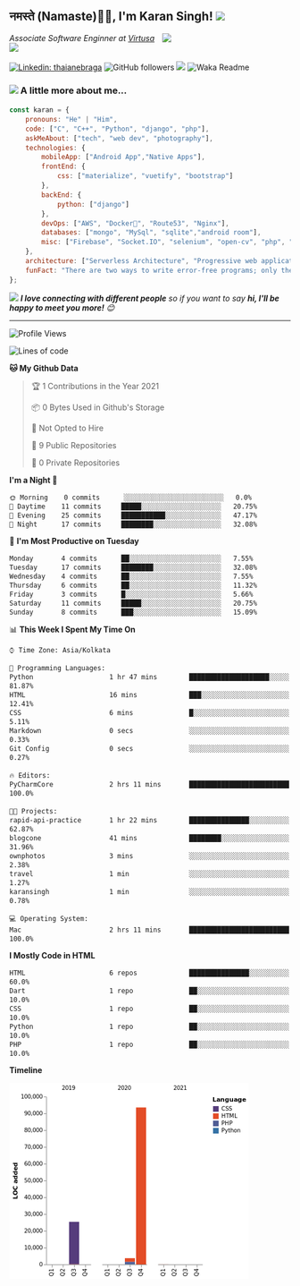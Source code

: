 <h2>नमस्ते (Namaste)🙏🏻, I'm Karan Singh! <img src="https://media.giphy.com/media/12oufCB0MyZ1Go/giphy.gif" width="50"></h2>
<img align='right' src="https://media.giphy.com/media/M9gbBd9nbDrOTu1Mqx/giphy.gif" width="230">
<p><em>Associate Software Enginner at <a href="https://www.srmist.edu.in/">Virtusa</a><img src="https://media.giphy.com/media/WUlplcMpOCEmTGBtBW/giphy.gif" width="30"> 
</em></p>


[![Linkedin: thaianebraga](https://img.shields.io/badge/-karan-blue?style=flat-square&logo=Linkedin&logoColor=white&link=https://www.linkedin.com/in/karan-singh-376204160/)](https://www.linkedin.com/in/karan-singh-376204160/)
![GitHub followers](https://img.shields.io/github/followers/karan06126?label=Follow&style=social)
![](https://visitor-badge.glitch.me/badge?page_id=karan06126.karan06126)
![Waka Readme](https://github.com/karan06126/karan06126/workflows/Waka%20Readme/badge.svg)

### <img src="https://media.giphy.com/media/VgCDAzcKvsR6OM0uWg/giphy.gif" width="50"> A little more about me...  

```javascript
const karan = {
    pronouns: "He" | "Him",
    code: ["C", "C++", "Python", "django", "php"],
    askMeAbout: ["tech", "web dev", "photography"],
    technologies: {
        mobileApp: ["Android App","Native Apps"],
        frontEnd: {
            css: ["materialize", "vuetify", "bootstrap"]
        },
        backEnd: {
            python: ["django"]
        },
        devOps: ["AWS", "Docker🐳", "Route53", "Nginx"],
        databases: ["mongo", "MySql", "sqlite","android room"],
        misc: ["Firebase", "Socket.IO", "selenium", "open-cv", "php", "SuiteApp"]
    },
    architecture: ["Serverless Architecture", "Progressive web applications", "Single page applications"],
    funFact: "There are two ways to write error-free programs; only the third one works"
};
```

<img src="https://media.giphy.com/media/LnQjpWaON8nhr21vNW/giphy.gif" width="60"> <em><b>I love connecting with different people</b> so if you want to say <b>hi, I'll be happy to meet you more!</b> 😊</em>

---

<!--START_SECTION:waka-->
![Profile Views](http://img.shields.io/badge/Profile%20Views-0-blue)

![Lines of code](https://img.shields.io/badge/From%20Hello%20World%20I%27ve%20Written-122659%20lines%20of%20code-blue)


**🐱 My Github Data** 

> 🏆 1 Contributions in the Year 2021
 > 
> 📦 0 Bytes Used in Github's Storage 
 > 
> 🚫 Not Opted to Hire
 > 
> 📜 9 Public Repositories 
 > 
> 🔑 0 Private Repositories  
 > 
**I'm a Night 🦉** 

```text
🌞 Morning    0 commits      ░░░░░░░░░░░░░░░░░░░░░░░░░   0.0% 
🌆 Daytime    11 commits     █████░░░░░░░░░░░░░░░░░░░░   20.75% 
🌃 Evening    25 commits     ███████████░░░░░░░░░░░░░░   47.17% 
🌙 Night      17 commits     ████████░░░░░░░░░░░░░░░░░   32.08%

```
📅 **I'm Most Productive on Tuesday** 

```text
Monday       4 commits      ██░░░░░░░░░░░░░░░░░░░░░░░   7.55% 
Tuesday      17 commits     ████████░░░░░░░░░░░░░░░░░   32.08% 
Wednesday    4 commits      ██░░░░░░░░░░░░░░░░░░░░░░░   7.55% 
Thursday     6 commits      ██░░░░░░░░░░░░░░░░░░░░░░░   11.32% 
Friday       3 commits      █░░░░░░░░░░░░░░░░░░░░░░░░   5.66% 
Saturday     11 commits     █████░░░░░░░░░░░░░░░░░░░░   20.75% 
Sunday       8 commits      ███░░░░░░░░░░░░░░░░░░░░░░   15.09%

```


📊 **This Week I Spent My Time On** 

```text
⌚︎ Time Zone: Asia/Kolkata

💬 Programming Languages: 
Python                   1 hr 47 mins        ████████████████████░░░░░   81.87% 
HTML                     16 mins             ███░░░░░░░░░░░░░░░░░░░░░░   12.41% 
CSS                      6 mins              █░░░░░░░░░░░░░░░░░░░░░░░░   5.11% 
Markdown                 0 secs              ░░░░░░░░░░░░░░░░░░░░░░░░░   0.33% 
Git Config               0 secs              ░░░░░░░░░░░░░░░░░░░░░░░░░   0.27%

🔥 Editors: 
PyCharmCore              2 hrs 11 mins       █████████████████████████   100.0%

🐱‍💻 Projects: 
rapid-api-practice       1 hr 22 mins        ███████████████░░░░░░░░░░   62.87% 
blogcone                 41 mins             ████████░░░░░░░░░░░░░░░░░   31.96% 
ownphotos                3 mins              ░░░░░░░░░░░░░░░░░░░░░░░░░   2.38% 
travel                   1 min               ░░░░░░░░░░░░░░░░░░░░░░░░░   1.27% 
karansingh               1 min               ░░░░░░░░░░░░░░░░░░░░░░░░░   0.78%

💻 Operating System: 
Mac                      2 hrs 11 mins       █████████████████████████   100.0%

```

**I Mostly Code in HTML** 

```text
HTML                     6 repos             ███████████████░░░░░░░░░░   60.0% 
Dart                     1 repo              ██░░░░░░░░░░░░░░░░░░░░░░░   10.0% 
CSS                      1 repo              ██░░░░░░░░░░░░░░░░░░░░░░░   10.0% 
Python                   1 repo              ██░░░░░░░░░░░░░░░░░░░░░░░   10.0% 
PHP                      1 repo              ██░░░░░░░░░░░░░░░░░░░░░░░   10.0%

```


**Timeline**

![Chart not found](https://raw.githubusercontent.com/karan06126/karan06126/master/charts/bar_graph.png) 


<!--END_SECTION:waka-->
